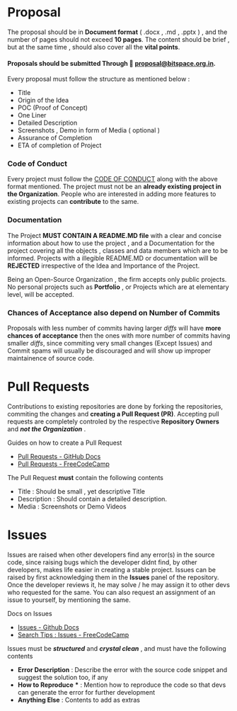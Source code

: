 # Proposal
The proposal should be in **Document format** ( .docx , .md , .pptx ) , and the number of pages should not exceed **10 pages**. The content should be brief , but at the same time , should also cover all the **vital points**.

#### Proposals should be submitted Through 📧 proposal@bitspace.org.in.

Every proposal must follow the structure as mentioned below :

- Title
- Origin of the Idea
- POC (Proof of Concept)
- One Liner
- Detailed Description
- Screenshots , Demo in form of Media ( optional )
- Assurance of Completion
- ETA of completion of Project

### Code of Conduct 
Every project must follow the [CODE OF CONDUCT](https://github.com/bitspaceorg/.github/blob/main/CODEOFCONDUCT.md) along with the above format mentioned. The project must not be an **already existing project in the Organization**. People who are interested in adding more features to existing projects can **contribute** to the same. 

### Documentation
The Project **MUST CONTAIN A README.MD file** with a clear and concise information about how to use the project , and a Documentation for the project covering all the objects , classes and data members which are to be informed. Projects with a illegible README.MD or documentation will be **REJECTED** irrespective of the Idea and Importance of the Project.

Being an Open-Source Organization , the firm accepts only public projects. No personal projects such as **Portfolio** , or Projects which are at elementary level, will be accepted.

### **Chances of Acceptance** also depend on Number of Commits 
Proposals with less number of commits having larger *diffs* will have **more chances of acceptance** then the ones with more number of commits having smaller *diffs*, since commiting very small changes (Except Issues) and Commit spams will usually be discouraged and will show up improper maintainence of source code.

# Pull Requests
Contributions to existing repositories are done by forking the repositories, commiting the changes and **creating a Pull Request (PR)**. Accepting pull requests are completely controled by the respective **Repository Owners** and ***not the Organization*** .

Guides on how to create a Pull Request
- [Pull Requests - GitHub Docs](https://docs.github.com/en/pull-requests/collaborating-with-pull-requests/proposing-changes-to-your-work-with-pull-requests/about-pull-requests)
- [Pull Requests - FreeCodeCamp](https://www.freecodecamp.org/news/how-to-make-your-first-pull-request-on-github-3/)

The Pull Request **must** contain the following contents
- Title : Should be small , yet descriptive Title 
- Description : Should contain a detailed description.
- Media :  Screenshots or Demo Videos

# Issues
Issues are raised when other developers find any error(s) in the source code, since raising bugs which the developer didnt find, by other developers, makes life easier in creating a stable project. 
Issues can be raised by first acknowledging them in the **Issues** panel of the repository. Once the developer reviews it, he may solve / he may assign it to other devs who requested for the same. You can also request an assignment of an issue to yourself, by mentioning the same.

Docs on Issues
- [Issues - Github Docs](https://docs.github.com/en/issues/tracking-your-work-with-issues/about-issues)
- [Search Tips : Issues - FreeCodeCamp](https://www.freecodecamp.org/news/github-search-tips/)

Issues must be ***structured*** and ***crystal clean*** , and must have the following contents
- **Error Description** : Describe the error with the source code snippet and suggest the solution too, if any
- **How to Reproduce** **\*** : Mention how to reproduce the code so that devs can generate the error for further development
- **Anything Else** : Contents to add as extras

